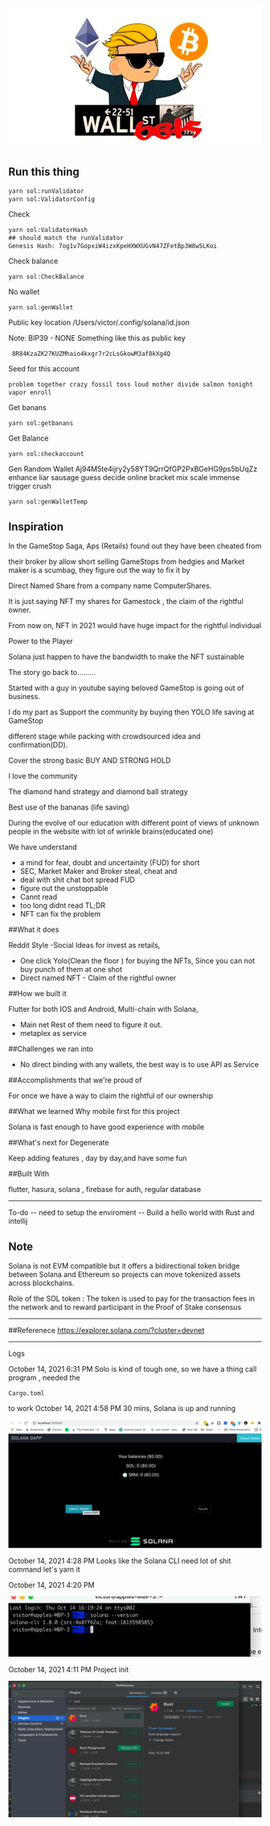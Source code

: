 ![lets's go](github_image/wsb_logo.png)

## Run this thing

```
yarn sol:runValidator
yarn sol:ValidatorConfig
```

Check
```
yarn sol:ValidatorHash
## should match the runValidator
Genesis Hash: 7og1v7GopxiW4izxKpeHXWXUGvN47ZFetBp3W8w5LKoi

```

Check balance
```
yarn sol:CheckBalance
```
No wallet
````
yarn sol:genWallet

````

Public key location
/Users/victor/.config/solana/id.json

Note: BIP39 - NONE
Something like this as public key
```
 8R84KzaZK27KUZMhaio4kxgr7r2cLsGkowM3af8kXg4Q
```

Seed for this account
```
problem together crazy fossil toss loud mother divide salmon tonight vapor enroll
```

Get banans
```
yarn sol:getbanans
```

Get Balance
```
yarn sol:checkaccount

```

Gen Random Wallet
Aj94M5te4ijry2y58YT9QrrQfGP2PxBGeHG9ps5bUqZz
enhance liar sausage guess decide online bracket mix scale immense trigger crush
```
yarn sol:genWalletTemp
```
## Inspiration

In the GameStop Saga, Aps (Retails) found out they have been cheated from

their broker by allow short selling GameStops from hedgies and Market maker is a scumbag, they figure out the way to fix it by 

Direct Named Share from a company name ComputerShares.

It is just saying NFT my shares for Gamestock , the claim of the rightful owner.

From now on, NFT in 2021 would have huge impact for the rightful individual

Power to the Player

Solana just happen to have the bandwidth to make the NFT sustainable

The story go back to.........

Started with a guy in youtube saying beloved GameStop is going out of business.


I do my part as Support the community by buying then YOLO life saving at GameStop

different stage while packing with crowdsourced idea and confirmation(DD).

Cover the strong basic BUY AND STRONG HOLD

I love the community

The diamond hand strategy and diamond ball strategy

Best use of the bananas (life saving)

During the evolve of our education with different point of views of unknown people in the website with lot of wrinkle brains(educated one)

We have understand

- a mind for fear, doubt and uncertainity (FUD) for short
- SEC, Market Maker and Broker steal, cheat and 
- deal with shit chat bot spread FUD
- figure out the unstoppable
- Cannt read
- too long didnt read TL;DR
- NFT can fix the problem


##What it does

Reddit Style -Social Ideas for invest as retails, 


- One click Yolo(Clean the floor ) for buying the NFTs,
  Since you can not buy punch of them at one shot
- Direct named NFT - Claim of the rightful owner 


##How we built it

Flutter for both IOS and Android, Multi-chain with Solana, 

- Main net Rest of them need to figure it out.
- metaplex as service


##Challenges we ran into

- No direct binding with any wallets, the best way is to use API as Service

##Accomplishments that we're proud of

For once we have a way to claim the rightful of our ownership

##What we learned
Why mobile first for this project

Solana is fast enough to have good experience with mobile

##What's next for Degenerate

Keep adding features , day by day,and  have some fun

##Built With

flutter, hasura, solana , firebase for auth, regular database

----
To-do
-- need to setup the enviroment
-- Build a hello world  with Rust and intellij

## Note
Solana is not EVM compatible but it offers a 
bidirectional token bridge between Solana and 
Ethereum so projects can move tokenized assets across blockchains.

Role of the SOL token : The token is used to pay for the transaction fees 
in the network and to reward participant in the Proof of Stake consensus


----
##Referenece
https://explorer.solana.com/?cluster=devnet


----
Logs

October 14, 2021 6:31 PM
Solo is kind of tough one, 
so we have a thing call program , needed the
```
Cargo.toml 
```
to work 
October 14, 2021 4:58 PM
30 mins, Solana is up and running

![30 mins](github_image/solana_up_and_running.png)


October 14, 2021 4:28 PM
Looks like the Solana CLI need lot of shit command
let's yarn it

October 14, 2021 4:20 PM

![Take 9 mins to get solana  CLI works!!](github_image/solana_works.png)

October 14, 2021 4:11 PM
Project init

![Beloved Intellij support Rust](github_image/intellijrust.png)



